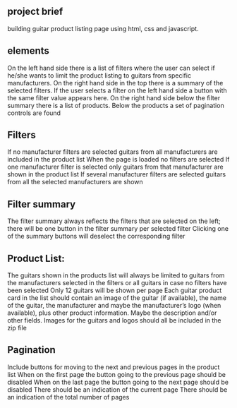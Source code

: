  ## project brief
 building guitar product listing page using html, css and javascript.
 
 ## elements
On the left hand side there is a list of filters where the user can select if he/she wants to limit the product listing to guitars from specific manufacturers.
On the right hand side in the top there is a summary of the selected filters. If the user selects a filter on the left hand side a button with the same filter value appears here.
On the right hand side below the filter summary there is a list of products.
Below the products a set of pagination controls are found

## Filters
If no manufacturer filters are selected guitars from all manufacturers are included in the product list
When the page is loaded no filters are selected
If one manufacturer filter is selected only guitars from that manufacturer are shown in the product list
If several manufacturer filters are selected guitars from all the selected manufacturers are shown

## Filter summary
The filter summary always reflects the filters that are selected on the left; there will be one button in the filter summary per selected filter
Clicking one of the summary buttons will deselect the corresponding filter

## Product List:
The guitars shown in the products list will always be limited to guitars from the manufacturers selected in the filters or all guitars in case no filters have been selected 
Only 12 guitars will be shown per page
Each guitar product card in the list should contain an image of the guitar (if available), the name of the guitar, the manufacturer and maybe the manufacturer’s logo (when available), plus other product information. Maybe the description and/or other fields.
Images for the guitars and logos should all be included in the zip file

## Pagination
Include buttons for moving to the next and previous pages in the product list
When on the first page the button going to the previous page should be disabled
When on the last page the button going to the next page should be disabled
There should be an indication of the current page
There should be an indication of the total number of pages
